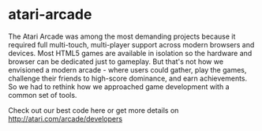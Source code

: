 atari-arcade
============
The Atari Arcade was among the most demanding projects because it required full multi-touch, multi-player support across modern browsers and devices. Most HTML5 games are available in isolation so the hardware and browser can be dedicated just to gameplay.  But that's not how we envisioned a modern arcade - where users could gather, play the games, challenge their friends to high-score dominance, and earn achievements.  So we had to rethink how we approached game development with a common set of tools. 

Check out our best code here or get more details on http://atari.com/arcade/developers
